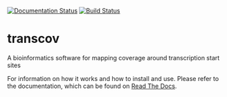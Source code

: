 [![Documentation Status](https://readthedocs.org/projects/transcov/badge/?version=latest)](https://transcov.readthedocs.io/en/latest/?badge=latest) [![Build Status](https://travis-ci.org/Hogfeldt/transcov.svg?branch=master)](https://travis-ci.org/Hogfeldt/transcov)

# transcov
A bioinformatics software for mapping coverage around transcription start sites

For information on how it works and how to install and use. Please refer to the documentation, which can be found on [Read The Docs](https://transcov.readthedocs.io/en/stable/index.html).
